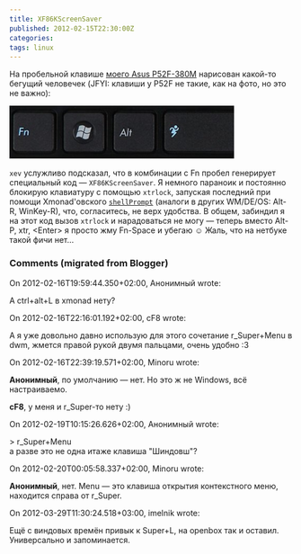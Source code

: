 ```yaml
---
title: XF86KScreenSaver
published: 2012-02-15T22:30:00Z
categories: 
tags: linux
---
```


На пробельной клавише <a href='http://debiania.blogspot.com/2011/08/asus-p52f-380m-debian.html'>моего Asus P52F-380M</a> нарисован какой-то бегущий человечек (JFYI: клавиши у P52F не такие, как на фото, но это не важно):

<div class="center">
<img src="/images/asus-p52f-so003x.jpg"
    width="400px" height="94px"
    alt="Git-annex web UI"
    class="fullscreen" />
</div>

<code>xev</code> услужливо подсказал, что в комбинации с Fn пробел генерирует специальный код — <code>XF86KScreenSaver</code>. Я немного параноик и постоянно блокирую клавиатуру с помощью <code>xtrlock</code>, запуская последний при помощи Xmonad'овского <a href='http://hackage.haskell.org/packages/archive/xmonad-contrib/0.10/doc/html/XMonad-Prompt-Shell.html#v:shellPrompt'><code>shellPrompt</code></a> (аналоги в других WM/DE/OS: Alt-R, WinKey-R), что, согласитесь, не верх удобства. В общем, забиндил я на этот код вызов <code>xtrlock</code> и нарадоваться не могу — теперь вместо Alt-P, xtr, &lt;Enter&gt; я просто жму Fn-Space и убегаю ☺ Жаль, что на нетбуке такой фичи нет…

<h3 id='hakyll-convert-comments-title'>Comments (migrated from Blogger)</h3>
<div class='hakyll-convert-comment'>
<p class='hakyll-convert-comment-date'>On 2012-02-16T19:59:44.350+02:00, Анонимный wrote:</p>
<p class='hakyll-convert-comment-body'>
А ctrl+alt+L в xmonad нету?
</p>
</div>

<div class='hakyll-convert-comment'>
<p class='hakyll-convert-comment-date'>On 2012-02-16T22:16:01.192+02:00, cF8 wrote:</p>
<p class='hakyll-convert-comment-body'>
А я уже довольно давно использую для этого сочетание r_Super+Menu в dwm, жмется правой рукой двумя пальцами, очень удобно :3
</p>
</div>

<div class='hakyll-convert-comment'>
<p class='hakyll-convert-comment-date'>On 2012-02-16T22:39:19.571+02:00, Minoru wrote:</p>
<p class='hakyll-convert-comment-body'>
<b>Анонимный</b>, по умолчанию — нет. Но это ж не Windows, всё настраиваемо.

<b>cF8</b>, у меня и r_Super-то нету :)
</p>
</div>

<div class='hakyll-convert-comment'>
<p class='hakyll-convert-comment-date'>On 2012-02-19T10:15:26.626+02:00, Анонимный wrote:</p>
<p class='hakyll-convert-comment-body'>
&gt;  r_Super+Menu<br/>
а разве это не одна итаже клавиша &quot;Шиндовш&quot;?
</p>
</div>

<div class='hakyll-convert-comment'>
<p class='hakyll-convert-comment-date'>On 2012-02-20T00:05:58.337+02:00, Minoru wrote:</p>
<p class='hakyll-convert-comment-body'>
<b>Анонимный</b>, нет. Menu — это клавиша открытия контекстного меню, находится справа от r_Super.
</p>
</div>

<div class='hakyll-convert-comment'>
<p class='hakyll-convert-comment-date'>On 2012-03-29T11:30:24.518+03:00, imelnik wrote:</p>
<p class='hakyll-convert-comment-body'>
Ещё с виндовых времён привык к Super+L, на openbox так и оставил. Универсально и запоминается.
</p>
</div>



